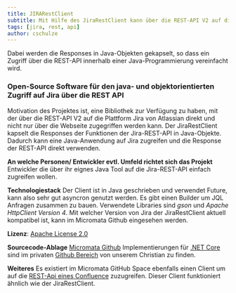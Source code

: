 ```yaml
---
title: JIRARestClient
subtitle: Mit Hilfe des JiraRestClient kann über die REST-API V2 auf die Plattform Jira von Atlassian direkt zugegriffen werden.
tags: [jira, rest, api]
author: cschulze
---
```


Dabei werden die Responses in Java-Objekten gekapselt, so dass ein Zugriff über die REST-API innerhalb einer Java-Programmierung  vereinfacht wird.

### Open-Source Software für den java- und objektorientierten Zugriff auf Jira über die REST API

Motivation des Projektes ist, eine Bibliothek zur Verfügung zu haben, mit der über die REST-API V2 auf die Plattform Jira von Atlassian  direkt und nicht nur über die Webseite zugegriffen werden kann.
 Der JiraRestClient kapselt die Responses der Funktionen  der Jira-REST-API in Java-Objekte. Dadurch kann eine Java-Anwendung auf  Jira zugreifen und die Response der REST-API direkt verwenden.

**An welche Personen/ Entwickler evtl. Umfeld richtet sich das Projekt**
 Entwickler die über ihr eignes Java Tool auf die Jira-REST-API einfach zugreifen wollen.

**Technologiestack**
 Der Client ist in Java geschrieben und verwendet Future, kann also sehr gut asyncron genutzt werden.
 Es gibt einen Builder um JQL Anfragen zusammen zu bauen.
 Verwendete Libraries  sind *gson* und *Apache HttpClient* *Version 4*.
 Mit welcher Version von Jira der JiraRestClient aktuell kompatibel ist, kann im Micromata Github eingesehen werden.

**Lizenz**:
 [Apache License 2.0](https://www.apache.org/licenses/LICENSE-2.0)

**Sourcecode-Ablage**
 [Micromata Github](https://github.com/micromata/JiraRestClient)
 Implementierungen für [.NET Core](https://github.com/cschulc/JiraRestClient.NETCore) sind im privaten [Github Bereich](https://github.com/cschulc/JiraRestClient.NETCore) von unserem Christian zu finden.

**Weiteres**
 Es existiert im Micromata GitHub Space ebenfalls einen Client um auf die [REST-Api eines Confluence](https://github.com/micromata/ConfluenceRestClient) zuzugreifen. Dieser Client funktioniert ähnlich wie der JiraRestClient.

